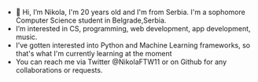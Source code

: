 - 👋 Hi, I’m Nikola, I'm 20 years old and I'm from Serbia. I'm a sophomore Computer Science student in Belgrade,Serbia.
-  I’m interested in CS, programming, web development, app development, music.
-  I’ve gotten interested into Python and Machine Learning frameworks, so that's what I'm currently learning at the moment
-  You can reach me via Twitter @NikolaFTW11 or on Github for any collaborations or requests.
